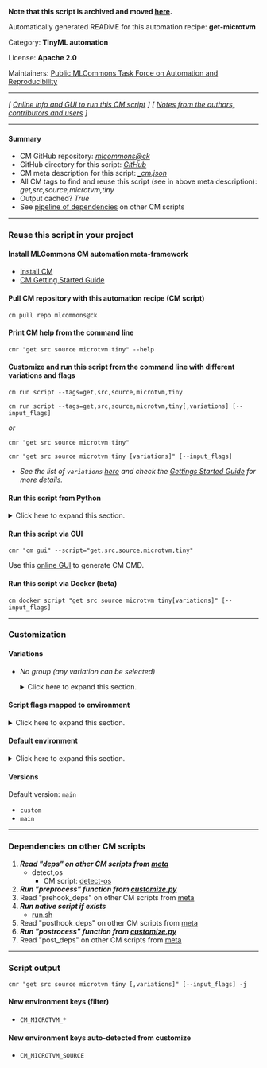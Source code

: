 **Note that this script is archived and moved [here](https://github.com/mlcommons/cm4mlops/tree/main/script/get-microtvm).**



Automatically generated README for this automation recipe: **get-microtvm**

Category: **TinyML automation**

License: **Apache 2.0**

Maintainers: [Public MLCommons Task Force on Automation and Reproducibility](https://github.com/mlcommons/ck/blob/master/docs/taskforce.md)

---
*[ [Online info and GUI to run this CM script](https://access.cknowledge.org/playground/?action=scripts&name=get-microtvm,a9cad70972a140b9) ] [ [Notes from the authors, contributors and users](README-extra.md) ]*

---
#### Summary

* CM GitHub repository: *[mlcommons@ck](https://github.com/mlcommons/ck/tree/dev/cm-mlops)*
* GitHub directory for this script: *[GitHub](https://github.com/mlcommons/ck/tree/dev/cm-mlops/script/get-microtvm)*
* CM meta description for this script: *[_cm.json](_cm.json)*
* All CM tags to find and reuse this script (see in above meta description): *get,src,source,microtvm,tiny*
* Output cached? *True*
* See [pipeline of dependencies](#dependencies-on-other-cm-scripts) on other CM scripts


---
### Reuse this script in your project

#### Install MLCommons CM automation meta-framework

* [Install CM](https://access.cknowledge.org/playground/?action=install)
* [CM Getting Started Guide](https://github.com/mlcommons/ck/blob/master/docs/getting-started.md)

#### Pull CM repository with this automation recipe (CM script)

```cm pull repo mlcommons@ck```

#### Print CM help from the command line

````cmr "get src source microtvm tiny" --help````

#### Customize and run this script from the command line with different variations and flags

`cm run script --tags=get,src,source,microtvm,tiny`

`cm run script --tags=get,src,source,microtvm,tiny[,variations] [--input_flags]`

*or*

`cmr "get src source microtvm tiny"`

`cmr "get src source microtvm tiny [variations]" [--input_flags]`


* *See the list of `variations` [here](#variations) and check the [Gettings Started Guide](https://github.com/mlcommons/ck/blob/dev/docs/getting-started.md) for more details.*

#### Run this script from Python

<details>
<summary>Click here to expand this section.</summary>

```python

import cmind

r = cmind.access({'action':'run'
                  'automation':'script',
                  'tags':'get,src,source,microtvm,tiny'
                  'out':'con',
                  ...
                  (other input keys for this script)
                  ...
                 })

if r['return']>0:
    print (r['error'])

```

</details>


#### Run this script via GUI

```cmr "cm gui" --script="get,src,source,microtvm,tiny"```

Use this [online GUI](https://cKnowledge.org/cm-gui/?tags=get,src,source,microtvm,tiny) to generate CM CMD.

#### Run this script via Docker (beta)

`cm docker script "get src source microtvm tiny[variations]" [--input_flags]`

___
### Customization


#### Variations

  * *No group (any variation can be selected)*
    <details>
    <summary>Click here to expand this section.</summary>

    * `_full-history`
      - Environment variables:
        - *CM_GIT_DEPTH*: `--depth 10`
      - Workflow:
    * `_short-history`
      - Environment variables:
        - *CM_GIT_DEPTH*: `--depth 10`
      - Workflow:

    </details>


#### Script flags mapped to environment
<details>
<summary>Click here to expand this section.</summary>

* `--ssh=value`  &rarr;  `CM_GIT_SSH=value`

**Above CLI flags can be used in the Python CM API as follows:**

```python
r=cm.access({... , "ssh":...}
```

</details>

#### Default environment

<details>
<summary>Click here to expand this section.</summary>

These keys can be updated via `--env.KEY=VALUE` or `env` dictionary in `@input.json` or using script flags.


</details>

#### Versions
Default version: `main`

* `custom`
* `main`
___
### Dependencies on other CM scripts


  1. ***Read "deps" on other CM scripts from [meta](https://github.com/mlcommons/ck/tree/dev/cm-mlops/script/get-microtvm/_cm.json)***
     * detect,os
       - CM script: [detect-os](https://github.com/mlcommons/ck/tree/master/cm-mlops/script/detect-os)
  1. ***Run "preprocess" function from [customize.py](https://github.com/mlcommons/ck/tree/dev/cm-mlops/script/get-microtvm/customize.py)***
  1. Read "prehook_deps" on other CM scripts from [meta](https://github.com/mlcommons/ck/tree/dev/cm-mlops/script/get-microtvm/_cm.json)
  1. ***Run native script if exists***
     * [run.sh](https://github.com/mlcommons/ck/tree/dev/cm-mlops/script/get-microtvm/run.sh)
  1. Read "posthook_deps" on other CM scripts from [meta](https://github.com/mlcommons/ck/tree/dev/cm-mlops/script/get-microtvm/_cm.json)
  1. ***Run "postrocess" function from [customize.py](https://github.com/mlcommons/ck/tree/dev/cm-mlops/script/get-microtvm/customize.py)***
  1. Read "post_deps" on other CM scripts from [meta](https://github.com/mlcommons/ck/tree/dev/cm-mlops/script/get-microtvm/_cm.json)

___
### Script output
`cmr "get src source microtvm tiny [,variations]" [--input_flags] -j`
#### New environment keys (filter)

* `CM_MICROTVM_*`
#### New environment keys auto-detected from customize

* `CM_MICROTVM_SOURCE`